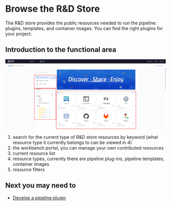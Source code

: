 # Browse the R&D Store

The R&D store provides the public resources needed to run the pipeline: plugins, templates, and container images. You can find the right plugins for your project.

## Introduction to the functional area

![](../.gitbook/assets/image%20%286%29.png)



1. search for the current type of R&D store resources by keyword (what resource type it currently belongs to can be viewed in 4)
2. the workbench portal, you can manage your own contributed resources
3. current resource list
4. resource types, currently there are pipeline plug-ins, pipeline templates, container images
5. resource filters

## Next you may need to

* [Develop a pipeline plugin](plugins/create-plugin/)
